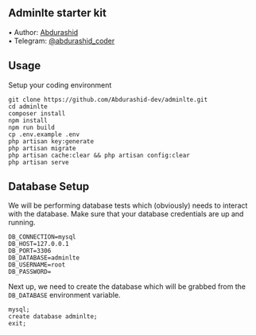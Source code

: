 ## Adminlte starter kit

•	Author: [Abdurashid](https://github.com/abdurashid-dev) <br>
•	Telegram: [@abdurashid_coder](https://t.me/abdurashid17) <br>

## Usage <br>
Setup your coding environment <br>
```
git clone https://github.com/Abdurashid-dev/adminlte.git
cd adminlte
composer install
npm install
npm run build
cp .env.example .env 
php artisan key:generate
php artisan migrate
php artisan cache:clear && php artisan config:clear 
php artisan serve 
```

## Database Setup <br>
We will be performing database tests which (obviously) needs to interact with the database. Make sure that your database credentials are up and running.
```
DB_CONNECTION=mysql
DB_HOST=127.0.0.1
DB_PORT=3306
DB_DATABASE=adminlte
DB_USERNAME=root
DB_PASSWORD=
```

Next up, we need to create the database which will be grabbed from the ```DB_DATABASE``` environment variable.
```
mysql;
create database adminlte;
exit;
